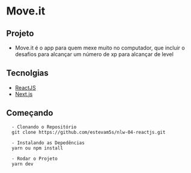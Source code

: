 # Move.it

## Projeto
- Move.it é o app para quem mexe muito no computador, que incluir o desafios para alcançar um número de xp para alcançar de level

## Tecnolgias
- <a href="https://pt-br.reactjs.org/" target="_blank">ReactJS</a>
- <a href="https://nextjs.org/" target="_blank">Next.js</a>

## Começando

```
  - Clonando o Repositório
  git clone https://github.com/estevam5s/nlw-04-reactjs.git

  - Instalando as Depedências
  yarn ou npm install

  - Rodar o Projeto
  yarn dev
